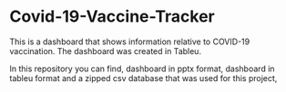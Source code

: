 # Covid-19-Vaccine-Tracker
This is a dashboard that shows information relative to COVID-19 vaccination. The dashboard was created in Tableu.

In this repository you can find, dashboard in pptx format, dashboard in tableu format and a zipped csv database that was used for this project, 
